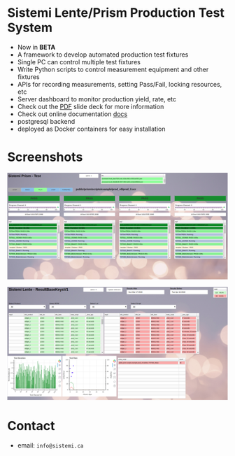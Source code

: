 # Sistemi Lente/Prism Production Test System

* Now in **BETA**
* A framework to develop automated production test fixtures
* Single PC can control multiple test fixtures
* Write Python scripts to control measurement equipment and other fixtures
* APIs for recording measurements, setting Pass/Fail, locking resources, etc
* Server dashboard to monitor production yield, rate, etc
* Check out the [PDF](https://github.com/sistemicorp/scripts/blob/master/Sistemi_Overview_01.pdf) slide deck for more information
* Check out online documentation [docs](https://sistemicorp.github.io/scripts/docs/build)
* postgresql backend
* deployed as Docker containers for easy installation

# Screenshots
![prism_1](docs/source/_static/Screenshot_test_01.png)

![prism_2](docs/source/_static/Screenshot_lente_dashboard_01.png)

    
# Contact
* email: `info@sistemi.ca`

